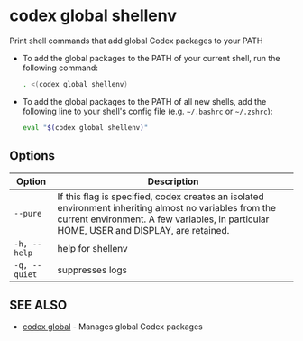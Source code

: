 # codex global shellenv

Print shell commands that add global Codex packages to your PATH

- To add the global packages to the PATH of your current shell, run the following command: 
    
    ```bash
    . <(codex global shellenv)
    ```
    
- To add the global packages to the PATH of all new shells, add the following line to your shell's config file (e.g. `~/.bashrc` or `~/.zshrc`):
    
    ```bash
    eval "$(codex global shellenv)"
    ```

## Options

<!-- Markdown Table of Options -->
| Option | Description |
| --- | --- |
| `--pure` | If this flag is specified, codex creates an isolated environment inheriting almost no variables from the current environment. A few variables, in particular HOME, USER and DISPLAY, are retained. |
| `-h, --help` | help for shellenv |
| `-q, --quiet` | suppresses logs |

## SEE ALSO

* [codex global](codex_global.md)	 - Manages global Codex packages
